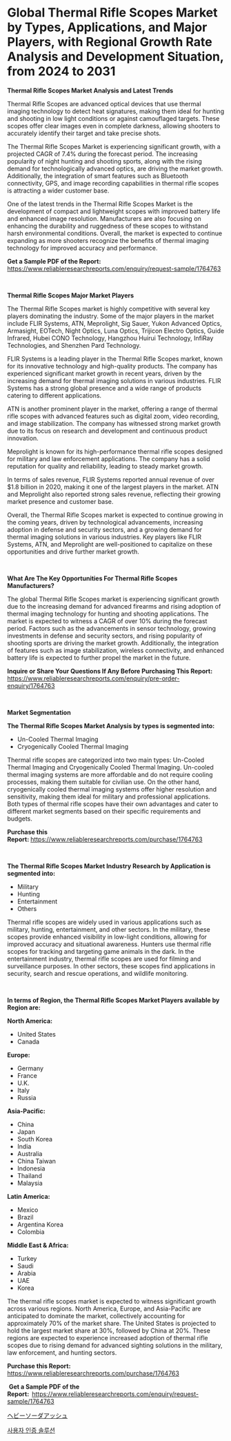 <p><h1>Global Thermal Rifle Scopes Market by Types, Applications, and Major Players, with Regional Growth Rate Analysis and Development Situation, from 2024 to 2031</h1></p><p><strong>Thermal Rifle Scopes Market Analysis and Latest Trends</strong></p>
<p><p>Thermal Rifle Scopes are advanced optical devices that use thermal imaging technology to detect heat signatures, making them ideal for hunting and shooting in low light conditions or against camouflaged targets. These scopes offer clear images even in complete darkness, allowing shooters to accurately identify their target and take precise shots.</p><p>The Thermal Rifle Scopes Market is experiencing significant growth, with a projected CAGR of 7.4% during the forecast period. The increasing popularity of night hunting and shooting sports, along with the rising demand for technologically advanced optics, are driving the market growth. Additionally, the integration of smart features such as Bluetooth connectivity, GPS, and image recording capabilities in thermal rifle scopes is attracting a wider customer base.</p><p>One of the latest trends in the Thermal Rifle Scopes Market is the development of compact and lightweight scopes with improved battery life and enhanced image resolution. Manufacturers are also focusing on enhancing the durability and ruggedness of these scopes to withstand harsh environmental conditions. Overall, the market is expected to continue expanding as more shooters recognize the benefits of thermal imaging technology for improved accuracy and performance.</p></p>
<p><strong>Get a Sample PDF of the Report:&nbsp;</strong> <a href="https://www.reliableresearchreports.com/enquiry/request-sample/1764763">https://www.reliableresearchreports.com/enquiry/request-sample/1764763</a></p>
<p>&nbsp;</p>
<p><strong>Thermal Rifle Scopes Major Market Players</strong></p>
<p><p>The Thermal Rifle Scopes market is highly competitive with several key players dominating the industry. Some of the major players in the market include FLIR Systems, ATN, Meprolight, Sig Sauer, Yukon Advanced Optics, Armasight, EOTech, Night Optics, Luna Optics, Trijicon Electro Optics, Guide Infrared, Hubei CONO Technology, Hangzhou Huirui Technology, InfiRay Technologies, and Shenzhen Pard Technology.</p><p>FLIR Systems is a leading player in the Thermal Rifle Scopes market, known for its innovative technology and high-quality products. The company has experienced significant market growth in recent years, driven by the increasing demand for thermal imaging solutions in various industries. FLIR Systems has a strong global presence and a wide range of products catering to different applications.</p><p>ATN is another prominent player in the market, offering a range of thermal rifle scopes with advanced features such as digital zoom, video recording, and image stabilization. The company has witnessed strong market growth due to its focus on research and development and continuous product innovation.</p><p>Meprolight is known for its high-performance thermal rifle scopes designed for military and law enforcement applications. The company has a solid reputation for quality and reliability, leading to steady market growth.</p><p>In terms of sales revenue, FLIR Systems reported annual revenue of over $1.8 billion in 2020, making it one of the largest players in the market. ATN and Meprolight also reported strong sales revenue, reflecting their growing market presence and customer base.</p><p>Overall, the Thermal Rifle Scopes market is expected to continue growing in the coming years, driven by technological advancements, increasing adoption in defense and security sectors, and a growing demand for thermal imaging solutions in various industries. Key players like FLIR Systems, ATN, and Meprolight are well-positioned to capitalize on these opportunities and drive further market growth.</p></p>
<p>&nbsp;</p>
<p><strong>What Are The Key Opportunities For Thermal Rifle Scopes Manufacturers?</strong></p>
<p><p>The global Thermal Rifle Scopes market is experiencing significant growth due to the increasing demand for advanced firearms and rising adoption of thermal imaging technology for hunting and shooting applications. The market is expected to witness a CAGR of over 10% during the forecast period. Factors such as the advancements in sensor technology, growing investments in defense and security sectors, and rising popularity of shooting sports are driving the market growth. Additionally, the integration of features such as image stabilization, wireless connectivity, and enhanced battery life is expected to further propel the market in the future.</p></p>
<p><strong>Inquire or Share Your Questions If Any Before Purchasing This Report:</strong> <a href="https://www.reliableresearchreports.com/enquiry/pre-order-enquiry/1764763">https://www.reliableresearchreports.com/enquiry/pre-order-enquiry/1764763</a></p>
<p>&nbsp;</p>
<p><strong>Market Segmentation</strong></p>
<p><strong>The Thermal Rifle Scopes Market Analysis by types is segmented into:</strong></p>
<p><ul><li>Un-Cooled Thermal Imaging</li><li>Cryogenically Cooled Thermal Imaging</li></ul></p>
<p><p>Thermal rifle scopes are categorized into two main types: Un-Cooled Thermal Imaging and Cryogenically Cooled Thermal Imaging. Un-cooled thermal imaging systems are more affordable and do not require cooling processes, making them suitable for civilian use. On the other hand, cryogenically cooled thermal imaging systems offer higher resolution and sensitivity, making them ideal for military and professional applications. Both types of thermal rifle scopes have their own advantages and cater to different market segments based on their specific requirements and budgets.</p></p>
<p><strong>Purchase this Report:&nbsp;</strong><a href="https://www.reliableresearchreports.com/purchase/1764763">https://www.reliableresearchreports.com/purchase/1764763</a></p>
<p>&nbsp;</p>
<p><strong>The Thermal Rifle Scopes Market Industry Research by Application is segmented into:</strong></p>
<p><ul><li>Military</li><li>Hunting</li><li>Entertainment</li><li>Others</li></ul></p>
<p><p>Thermal rifle scopes are widely used in various applications such as military, hunting, entertainment, and other sectors. In the military, these scopes provide enhanced visibility in low-light conditions, allowing for improved accuracy and situational awareness. Hunters use thermal rifle scopes for tracking and targeting game animals in the dark. In the entertainment industry, thermal rifle scopes are used for filming and surveillance purposes. In other sectors, these scopes find applications in security, search and rescue operations, and wildlife monitoring.</p></p>
<p>&nbsp;</p>
<p><strong>In terms of Region, the Thermal Rifle Scopes Market Players available by Region are:</strong></p>
<p>
    <p> <strong> North America: </strong>
        <ul>
            <li>United States</li>
            <li>Canada</li>
        </ul>
        </p> 
    <p> <strong> Europe: </strong>
        <ul>
            <li>Germany</li>
            <li>France</li>
            <li>U.K.</li>
            <li>Italy</li>
            <li>Russia</li>
        </ul>
        </p> 
    <p> <strong> Asia-Pacific: </strong>
        <ul>
            <li>China</li>
            <li>Japan</li>
            <li>South Korea</li>
            <li>India</li>
            <li>Australia</li>
            <li>China Taiwan</li>
            <li>Indonesia</li>
            <li>Thailand</li>
            <li>Malaysia</li>
        </ul>
        </p> 
    <p> <strong> Latin America: </strong>
        <ul>
            <li>Mexico</li>
            <li>Brazil</li>
            <li>Argentina Korea</li>
            <li>Colombia</li>
        </ul>
        </p> 
    <p> <strong> Middle East & Africa: </strong>
        <ul>
            <li>Turkey</li>
            <li>Saudi</li>
            <li>Arabia</li>
            <li>UAE</li>
            <li>Korea</li>
        </ul>
    </p>
    </p>
<p><p>The thermal rifle scopes market is expected to witness significant growth across various regions. North America, Europe, and Asia-Pacific are anticipated to dominate the market, collectively accounting for approximately 70% of the market share. The United States is projected to hold the largest market share at 30%, followed by China at 20%. These regions are expected to experience increased adoption of thermal rifle scopes due to rising demand for advanced sighting solutions in the military, law enforcement, and hunting sectors.</p></p>
<p><strong>Purchase this Report: </strong><a href="https://www.reliableresearchreports.com/purchase/1764763">https://www.reliableresearchreports.com/purchase/1764763</a></p>
<p>&nbsp;<strong>Get a Sample PDF of the Report:&nbsp;&nbsp;</strong><a href="https://www.reliableresearchreports.com/enquiry/request-sample/1764763">https://www.reliableresearchreports.com/enquiry/request-sample/1764763</a></p>
<p><strong></strong></p>
<p><p><a href="https://github.com/mreklxf44233/Market-Research-Report-List-1/blob/main/88455757301.md">ヘビーソーダアッシュ</a></p><p><a href="https://github.com/JackieFauhey9089475/Market-Research-Report-List-1/blob/main/26775746106.md">사용자 인증 솔루션</a></p></p>